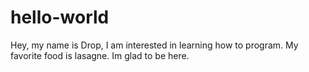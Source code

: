 # hello-world
Hey, my name is Drop, I am interested in learning how to program. My favorite food is lasagne. Im glad to be here.
